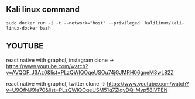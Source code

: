 ## Kali linux command

```
sudo docker run -i -t --network="host" --privileged  kalilinux/kali-linux-docker bash
```

## YOUTUBE

react native with graphql, instagram clone -> https://www.youtube.com/watch?v=AVQQF_J3Az0&list=PLzQWIQOqeUSOu74jGJMRH06gneM3wL82Z

react native with graphql, twitter clone -> https://www.youtube.com/watch?v=U9OfNJ9Ia70&list=PLzQWIQOqeUSM51q7ZIqvDQ-Myp58IVPEN
